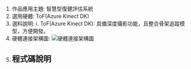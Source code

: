 1. 作品應用主題: 智慧型復健評估系統
2. 選用硬體: ToF(Azure Kinect DK)
3. 選料說明:
    i. ToF(Azure Kinect DK): 具備深度攝影功能，且整合骨架追蹤模型，方便開發。
4. 硬體連接架構圖:
    ![硬體連接架構圖](https://github.com/JerryJack121/SmartLongCare/blob/main/%E6%99%BA%E6%85%A7%E5%9E%8B%E5%BE%A9%E5%81%A5%E8%A9%95%E4%BC%B0%E7%B3%BB%E7%B5%B1/image/%E7%A1%AC%E9%AB%94%E6%9E%B6%E6%A7%8B%E9%80%A3%E6%8E%A5%E5%9C%96.png?raw=true)
5. 程式碼說明
    - 
